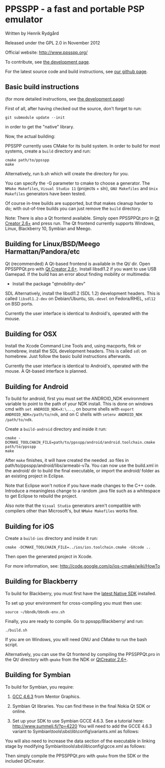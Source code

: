 PPSSPP - a fast and portable PSP emulator
=========================================

Written by Henrik Rydgård

Released under the GPL 2.0 in November 2012

Official website:
http://www.ppsspp.org/

To contribute, see [the development page][ppsspp-devel].

For the latest source code and build instructions, see [our github page][ppsspp-repo].

Basic build instructions
------------------------

(for more detailed instructions, see [the development page][ppsspp-devel])

First of all, after having checked out the source, don't forget to
run:

    git submodule update --init
 
in order to get the "native" library.

Now, the actual building:

PPSSPP currently uses CMake for its build system. In order
to build for most systems, create a `build` directory and
run:

    cmake path/to/ppsspp
    make

Alternatively, run b.sh which will create the directory for you.

You can specify the -G parameter to cmake to choose a generator.
The `NMake Makefiles`, `Visual Studio 11` (projects + sln),
`GNU Makefiles` and `Unix Makefiles` generators have been tested.

Of course in-tree builds are supported, but that makes cleanup
harder to do; with out-of-tree builds you can just remove the
`build` directory.

Note: There is also a Qt frontend available. Simply open
PPSSPPQt.pro in [Qt Creator 2.6+][qt-creator] and press run. The
Qt frontend currently supports Windows, Linux, Blackberry 10,
Symbian and Meego.

Building for Linux/BSD/Meego Harmattan/Pandora/etc
--------------------------

Qt (recommended)
A Qt-based frontend is available in the Qt/ dir.
Open PPSSPPQt.pro with [Qt Creator 2.6+][qt-creator].
Install libsdl1.2 if you want to use USB Gamepad.
If the build has an error about finding mobility or multimedia:
- Install the package "qtmobility-dev"

SDL
Alternatively, install the libsdl1.2 (SDL 1.2) development headers. This is called `libsdl1.2-dev` on Debian/Ubuntu, `SDL-devel` on Fedora/RHEL,
`sdl12` on BSD ports.

Currently the user interface is identical to Android's, operated
with the mouse.

Building for OSX
----------------

Install the Xcode Command Line Tools and, using macports, fink or
homebrew, install the SDL development headers. This is called `sdl`
on homebrew. Just follow the basic build instructions afterwards.

Currently the user interface is identical to Android's, operated
with the mouse. A Qt-based interface is planned.

Building for Android
--------------------

To build for android, first you must set the ANDROID\_NDK environment
variable to point to the path of your NDK install. This is done on
windows cmd with `set ANDROID_NDK=X:\...`, on bourne shells with
`export ANDROID_NDK=/path/to/ndk`, and on C shells with
`setenv ANDROID_NDK /path/to/ndk`.

Create a `build-android` directory and inside it run:

    cmake -DCMAKE_TOOLCHAIN_FILE=path/to/ppsspp/android/android.toolchain.cmake path/to/ppsspp
    make

After `make` finishes, it will have created the needed .so files in
path/to/ppsspp/android/libs/armeabi-v7a. You can now use the build.xml
in the android/ dir to build the final executable, or import the android/
folder as an existing project in Eclipse.

Note that Eclipse won't notice if you have made changes to the C++ code.
Introduce a meaningless change to a random .java file such as a whitespace
to get Eclipse to rebuild the project.

Also note that the `Visual Studio` generators aren't compatible with compilers
other than Microsoft's, but `NMake Makefiles` works fine.

Building for iOS
----------------

Create a `build-ios` directory and inside it run:

    cmake -DCMAKE_TOOLCHAIN_FILE=../ios/ios.toolchain.cmake -GXcode ..

Then open the generated project in Xcode.

For more information, see: http://code.google.com/p/ios-cmake/wiki/HowTo

Building for Blackberry
-----------------------

To build for Blackberry, you must first have the [latest Native SDK][blackberry-ndk] installed.

To set up your environment for cross-compiling you must then use:

    source ~/bbndk/bbndk-env.sh

Finally, you are ready to compile. Go to ppsspp/Blackberry/ and run:

    ./build.sh

If you are on Windows, you will need GNU and CMake to run the bash script.

Alternatively, you can use the Qt frontend by compiling the PPSSPPQt.pro in
the Qt/ directory with `qmake` from the NDK or [QtCreator 2.6+][qt-creator].

Building for Symbian
--------------------

To build for Symbian, you require:

1) [GCC 4.6.3][symbian-gcc] from Mentor Graphics.

2) Symbian Qt libraries. You can find these in the final Nokia Qt SDK or online.

3) Set up your SDK to use Symbian GCCE 4.6.3. See a tutorial here: http://www.summeli.fi/?p=4220
You will need to add the GCCE 4.6.3 variant to Symbian\tools\sbs\lib\config\variants.xml as follows:
	<var name="gcce4_6_3" extends="gcce_base">
		<env name="SBS_GCCE463BIN" type="toolchainpath" />
		<set name="GCCEBIN" value="$(SBS_GCCE463BIN)" />
		<set name="GCCECC" value="$(GCCEBIN)/arm-none-symbianelf-g++$(DOTEXE)" type="tool" versionCommand="$(GCCECC) -dumpversion" versionResult="4.6.3"/>
		<set name="RUNTIME_LIBS_LIST" value="drtaeabi.dso dfpaeabi.dso"/>
		<set name="PLATMACROS.VAR" value="GCCE_4 GCCE_4_6"/>
		<set name="ARMMACROS.VAR" value="__GCCE_4__ __GCCE_4_6__"/>
		<set name="LINKER_DEFAULT_LIBS" value="-lsupc++ -lgcc -lgcc_eh"/>
		<set name="PLATMACROS.CONFIG" value="ARMV6"/>
		<set name="ARMMACROS.CONFIG" value="__MARM_ARMV6__ __ARMV6__"/>
		<set name="LINKER_GROUP_END_OPTION" value="-Wl,--end-group"/>
		<set name="LINKER_GROUP_START_OPTION" value="-Wl,--start-group"/>
		<set name="CC.ARMV5" value="-march=armv6"/>
		<set name="CC.SOFTVFP_MAYBE_VFPV2" value="softfp"/>
	</var>

You will also need to increase the data section of the executable in linking stage by modifying Symbian\tools\sbs\lib\config\gcce.xml as follows:
<set name="RW_BASE" value="$(RW_BASE_OPTION)0x700000"/>

Then simply compile the PPSSPPQt.pro with `qmake` from the SDK or the included QtCreator.


[ppsspp-repo]: <https://github.com/hrydgard/ppsspp>
    "https://github.com/hrydgard/ppsspp"
[ppsspp-devel]: <http://www.ppsspp.org/development.html>
    "http://www.ppsspp.org/development.html"
[qt-creator]: <http://qt-project.org/downloads>
    "http://qt-project.org/downloads"
[blackberry-ndk]: <http://developer.blackberry.com/native>
    "http://developer.blackberry.com/native"
[symbian-gcc]: <http://www.mentor.com/embedded-software/sourcery-tools/sourcery-codebench/editions/lite-edition/>
    "http://www.mentor.com/embedded-software/sourcery-tools/sourcery-codebench/editions/lite-edition/"
